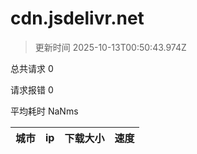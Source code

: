 
  # cdn.jsdelivr.net

  > 更新时间 2025-10-13T00:50:43.974Z
  
  总共请求 0

  请求报错 0

  平均耗时 NaNms

|城市|ip|下载大小|速度|
|-----|----------|---|---|

  